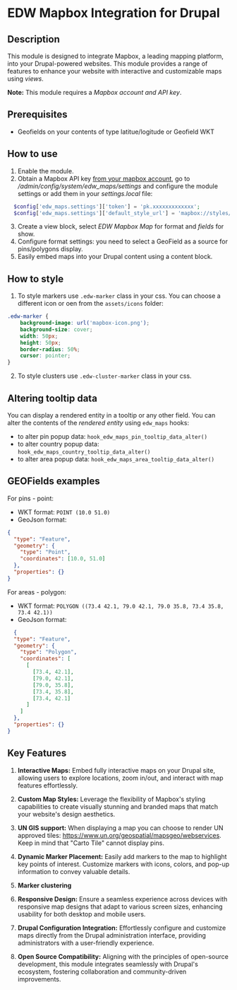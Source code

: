 # EDW Mapbox Integration for Drupal

## Description
This module is designed to integrate Mapbox, a leading mapping platform, into your Drupal-powered websites.
This module provides a range of features to enhance your website with interactive and customizable maps using *views*.

**Note:** This module requires a _Mapbox account and API key_.

## Prerequisites
* Geofields on your contents of type latitue/logitude or Geofield WKT

## How to use

1. Enable the module.
2. Obtain a Mapbox API key [from your mapbox account](https://account.mapbox.com/), go to _/admin/config/system/edw_maps/settings_ and configure the module settings or add them in your _settings.local_ file:
```php
  $config['edw_maps.settings']['token'] = 'pk.xxxxxxxxxxxxx';
  $config['edw_maps.settings']['default_style_url'] = 'mapbox://styles/ccac-secretariat/cljcyeoxg000601plehvh667v';
```
3. Create a view block, select *EDW Mapbox Map* for format and *fields* for show.
4. Configure format settings: you need to select a GeoField as a source for pins/polygons display.
5. Easily embed maps into your Drupal content using a content block.

## How to style
1. To style markers use ``.edw-marker`` class in your css. You can choose a different icon or oen from the ``assets/icons`` folder:
```css
.edw-marker {
    background-image: url('mapbox-icon.png');
    background-size: cover;
    width: 50px;
    height: 50px;
    border-radius: 50%;
    cursor: pointer;
}
```
2. To style clusters use ``.edw-cluster-marker`` class in your css.

## Altering tooltip data
You can display a rendered entity in a tooltip or any other field.
You can alter the contents of the _rendered entity_ using ``edw_maps`` hooks:
* to alter pin popup data: ``hook_edw_maps_pin_tooltip_data_alter()``
* to alter country popup data: ``hook_edw_maps_country_tooltip_data_alter()``
* to alter area popup data: ``hook_edw_maps_area_tooltip_data_alter()``

## GEOFields examples
For pins - point:
- WKT format: ``POINT (10.0 51.0)``
- GeoJson format:
```JSON
{
  "type": "Feature",
  "geometry": {
    "type": "Point",
    "coordinates": [10.0, 51.0]
  },
  "properties": {}
}
```

For areas - polygon:
- WKT format: ``POLYGON ((73.4 42.1, 79.0 42.1, 79.0 35.8, 73.4 35.8, 73.4 42.1))``
- GeoJson format:
```JSON
  {
  "type": "Feature",
  "geometry": {
    "type": "Polygon",
    "coordinates": [
      [
        [73.4, 42.1],
        [79.0, 42.1],
        [79.0, 35.8],
        [73.4, 35.8],
        [73.4, 42.1]
      ]
    ]
  },
  "properties": {}
}
```


## Key Features

1. **Interactive Maps:** Embed fully interactive maps on your Drupal site, allowing users to explore locations, zoom in/out, and interact with map features effortlessly.

2. **Custom Map Styles:** Leverage the flexibility of Mapbox's styling capabilities to create visually stunning and branded maps that match your website's design aesthetics.

3. **UN GIS support:** When displaying a map you can choose to render UN approved tiles: https://www.un.org/geospatial/mapsgeo/webservices. Keep in mind that "Carto Tile" cannot display pins.

4. **Dynamic Marker Placement:** Easily add markers to the map to highlight key points of interest. Customize markers with icons, colors, and pop-up information to convey valuable details.

5. **Marker clustering**

6. **Responsive Design:** Ensure a seamless experience across devices with responsive map designs that adapt to various screen sizes, enhancing usability for both desktop and mobile users.

7. **Drupal Configuration Integration:** Effortlessly configure and customize maps directly from the Drupal administration interface, providing administrators with a user-friendly experience.

8. **Open Source Compatibility:** Aligning with the principles of open-source development, this module integrates seamlessly with Drupal's ecosystem, fostering collaboration and community-driven improvements.


